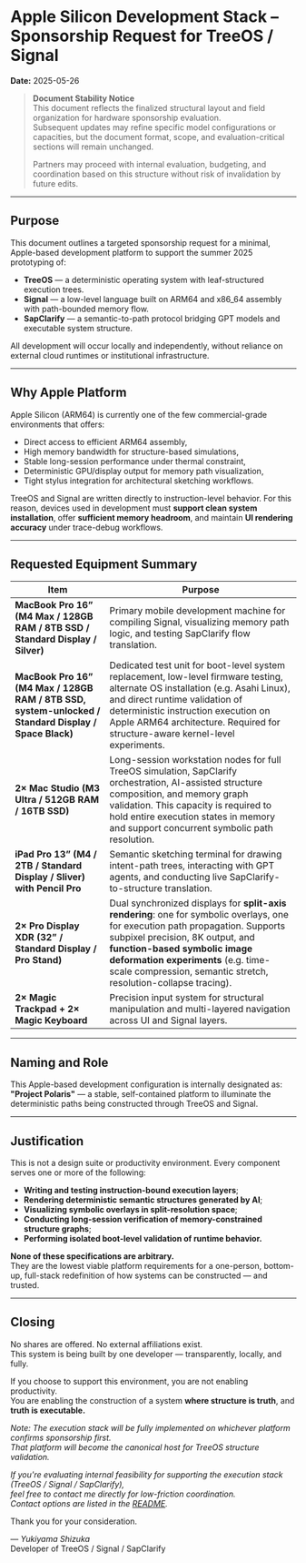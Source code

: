 # Apple Silicon Development Stack – Sponsorship Request for TreeOS / Signal  
**Date:** 2025-05-26  

> **Document Stability Notice**  
> This document reflects the finalized structural layout and field organization for hardware sponsorship evaluation.  
> Subsequent updates may refine specific model configurations or capacities, but the document format, scope, and evaluation-critical sections will remain unchanged.  
>  
> Partners may proceed with internal evaluation, budgeting, and coordination based on this structure without risk of invalidation by future edits.

---

## Purpose

This document outlines a targeted sponsorship request for a minimal, Apple-based development platform to support the summer 2025 prototyping of:

- **TreeOS** — a deterministic operating system with leaf-structured execution trees.
- **Signal** — a low-level language built on ARM64 and x86_64 assembly with path-bounded memory flow.
- **SapClarify** — a semantic-to-path protocol bridging GPT models and executable system structure.

All development will occur locally and independently, without reliance on external cloud runtimes or institutional infrastructure.

---

## Why Apple Platform

Apple Silicon (ARM64) is currently one of the few commercial-grade environments that offers:

- Direct access to efficient ARM64 assembly,
- High memory bandwidth for structure-based simulations,
- Stable long-session performance under thermal constraint,
- Deterministic GPU/display output for memory path visualization,
- Tight stylus integration for architectural sketching workflows.

TreeOS and Signal are written directly to instruction-level behavior. For this reason, devices used in development must **support clean system installation**, offer **sufficient memory headroom**, and maintain **UI rendering accuracy** under trace-debug workflows.

---

## Requested Equipment Summary

| Item | Purpose |
|------|---------|
| **MacBook Pro 16” (M4 Max / 128GB RAM / 8TB SSD / Standard Display / Silver)** | Primary mobile development machine for compiling Signal, visualizing memory path logic, and testing SapClarify flow translation. |
| **MacBook Pro 16” (M4 Max / 128GB RAM / 8TB SSD, system-unlocked / Standard Display / Space Black)** | Dedicated test unit for boot-level system replacement, low-level firmware testing, alternate OS installation (e.g. Asahi Linux), and direct runtime validation of deterministic instruction execution on Apple ARM64 architecture. Required for structure-aware kernel-level experiments. |
| **2× Mac Studio (M3 Ultra / 512GB RAM / 16TB SSD)** | Long-session workstation nodes for full TreeOS simulation, SapClarify orchestration, AI-assisted structure composition, and memory graph validation. This capacity is required to hold entire execution states in memory and support concurrent symbolic path resolution. |
| **iPad Pro 13” (M4 / 2TB / Standard Display / Sliver) with Pencil Pro** | Semantic sketching terminal for drawing intent-path trees, interacting with GPT agents, and conducting live SapClarify-to-structure translation. |
| **2× Pro Display XDR (32” / Standard Display / Pro Stand)** | Dual synchronized displays for **split-axis rendering**: one for symbolic overlays, one for execution path propagation. Supports subpixel precision, 8K output, and **function-based symbolic image deformation experiments** (e.g. time-scale compression, semantic stretch, resolution-collapse tracing). |
| **2× Magic Trackpad + 2× Magic Keyboard** | Precision input system for structural manipulation and multi-layered navigation across UI and Signal layers. |

---

## Naming and Role

This Apple-based development configuration is internally designated as:  
**"Project Polaris"** — a stable, self-contained platform to illuminate the deterministic paths being constructed through TreeOS and Signal.

---

## Justification

This is not a design suite or productivity environment. Every component serves one or more of the following:

- **Writing and testing instruction-bound execution layers**;
- **Rendering deterministic semantic structures generated by AI**;
- **Visualizing symbolic overlays in split-resolution space**;
- **Conducting long-session verification of memory-constrained structure graphs**;
- **Performing isolated boot-level validation of runtime behavior.**

**None of these specifications are arbitrary.**  
They are the lowest viable platform requirements for a one-person, bottom-up, full-stack redefinition of how systems can be constructed — and trusted.

---

## Closing

No shares are offered. No external affiliations exist.  
This system is being built by one developer — transparently, locally, and fully.

If you choose to support this environment, you are not enabling productivity.  
You are enabling the construction of a system **where structure is truth**, and **truth is executable.**

*Note: The execution stack will be fully implemented on whichever platform confirms sponsorship first.  
That platform will become the canonical host for TreeOS structure validation.*

*If you're evaluating internal feasibility for supporting the execution stack (TreeOS / Signal / SapClarify),  
feel free to contact me directly for low-friction coordination.  
Contact options are listed in the [README](./README.md).*

Thank you for your consideration.

— *Yukiyama Shizuka*  
Developer of TreeOS / Signal / SapClarify  
